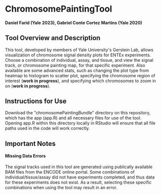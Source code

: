 # ChromosomePaintingTool
#### Daniel Farid (Yale 2023), Gabriel Conte Cortez Martins (Yale 2020)

## Tool Overview and Description

This tool, developed by members of Yale University's Gerstein Lab, allows visualization of chromosome signal density plots for ENTEx experiments. Choose a combination of individual, assay, and tissue, and view the signal track, or chromosome painting map, for that specific experiment. Also available are some advanced stats, such as changing the plot type from heatmap to histogram to scatter plot, specifying the chromosome region of interest (<b>work in progress</b>), and specifying which chromosomes to zoom in on (<b>work in progress</b>).

## Instructions for Use

Download the "chromosomePaintingBundle" directory on this repository, which has the app (app.R) and all necessary files for use of the tool. Opening app.R within this directory locally in RStudio will ensure that all file paths used in the code will work correctly.

## Important Notes

#### Missing Data Errors

The signal tracks used in this tool are generated using publically available BAM files from the ENCODE online portal. Some combinations of individual/tissue/assay did not have experiments completed, and thus data for these experiments does not exist. As a result, selecting these specific combinations when using the tool may result in an error.   
